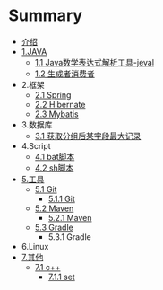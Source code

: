 # Summary

* [介绍](README.md)
* [1.JAVA](1-java.md)
  * [1.1 Java数学表达式解析工具-jeval](11-jeval.md)
  * [1.2 生成者消费者](12-Producer_Consumer.md)
* 2.框架
  * [2.1 Spring](21-spring.md)
  * [2.2 Hibernate](22-hibernate.md)
  * [2.3 Mybatis   ](23-mybatis.md)
* 3.数据库
  * [3.1 获取分组后某字段最大记录](31-mysql-group-field-biggest-record.md)
* 4.Script
  * [4.1 bat脚本](41-bat_script.md)
  * [4.2 sh脚本](42-sh_script.md)
* [5.工具](5gong-ju.md)
  * [5.1 Git](51-git.md)
    * [5.1.1  Git](51-git/511-git.md)
  * [5.2 Maven](52-maven.md)
    * [5.2.1  Maven](52-maven/521-maven.md)
  * [5.3 Gradle](53-gradle.md)
    * 5.3.1  Gradle
* 6.Linux
* [7.其他](7other.md)
  * [7.1 c++](7other/71-c++.md)
    * [7.1.1 set](7other/71-c++/711-set.md)

